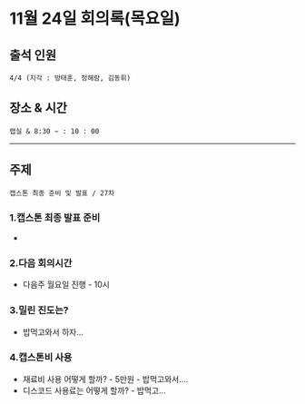 # **11월 24일 회의록(목요일)**

## **출석 인원**
```
4/4 (지각 : 방태훈, 정해람, 김동휘)
```

## **장소 & 시간**
```
랩실 & 8:30 ~ : 10 : 00
```
---
## **주제**
```
캡스톤 최종 준비 및 발표 / 27차 
```
### **1.캡스톤 최종 발표 준비**
- 

### **2.다음 회의시간**
- 다음주 월요일 진행 - 10시 

### **3.밀린 진도는?**
- 밥먹고와서 하자...

### **4.캡스톤비 사용**
- 재료비 사용 어떻게 할까? - 5만원 - 밥먹고와서....
- 디스코드 사용료는 어떻게 할까? - 밥먹고...
